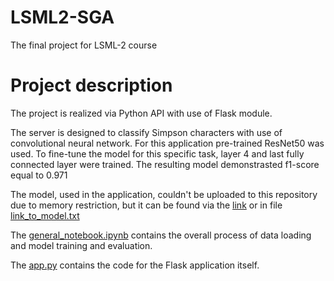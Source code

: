 # LSML2-SGA
The final project for LSML-2 course

# Project description
The project is realized via Python API with use of Flask module. 

The server is designed to classify Simpson characters with use of convolutional neural network. For this application pre-trained ResNet50 was used. To fine-tune the model for this specific task, layer 4 and last fully connected layer were trained. The resulting model demonstrasted f1-score equal to 0.971

The model, used in the application, couldn't be uploaded to this repository due to memory restriction, but it can be found via the [link](https://drive.google.com/file/d/1daGyT5TqYlaiC09lSAupiUluzLpZsTXM/view?usp=sharing) or in file [link_to_model.txt](https://github.com/valeriiaso/LSML2-SGA/blob/main/link_to_model.txt)

The [general_notebook.ipynb](https://github.com/valeriiaso/LSML2-SGA/blob/main/general_notebook.ipynb) contains the overall process of data loading and model training and evaluation.

The [app.py](https://github.com/valeriiaso/LSML2-SGA/blob/main/app.py) contains the code for the Flask application itself.
